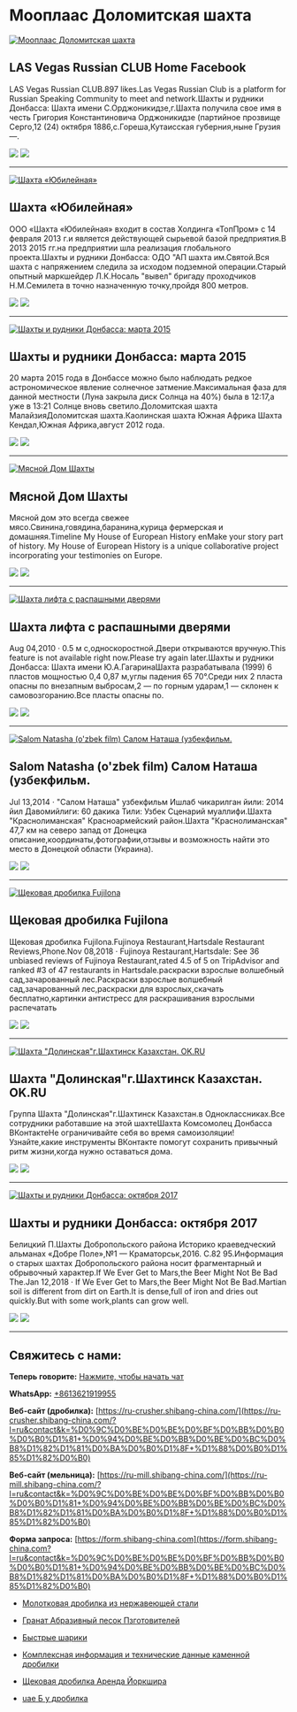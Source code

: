 # Мооплаас Доломитская шахта

<a href="https://swt.shibang-china.com/?l=ru&img&k=%D0%9C%D0%BE%D0%BE%D0%BF%D0%BB%D0%B0%D0%B0%D1%81+%D0%94%D0%BE%D0%BB%D0%BE%D0%BC%D0%B8%D1%82%D1%81%D0%BA%D0%B0%D1%8F+%D1%88%D0%B0%D1%85%D1%82%D0%B0" target="_blank">![Мооплаас Доломитская шахта](http://static.shibang-china.com/all-800x300/247.jpg)</a>

## LAS Vegas Russian CLUB Home Facebook
LAS Vegas Russian CLUB.897 likes.Las Vegas Russian Club is a platform for Russian Speaking Community to meet and network.Шахты и рудники Донбасса: Шахта имени С.Орджоникидзе,г.Шахта получила свое имя в честь Григория Константиновича Орджоникидзе (партийное прозвище Серго,12 (24) октября 1886,с.Гореша,Кутаисская губерния,ныне Грузия —.


<a href="https://whatsapp.shibangsoft.com/WhatsApp.php" target="_blank" title="WhatsApp">![](http://static.shibang-china.com/icon/whatsapp.png)</a> <a href="https://swt.shibang-china.com/?l=ru&icon&k=%D0%9C%D0%BE%D0%BE%D0%BF%D0%BB%D0%B0%D0%B0%D1%81+%D0%94%D0%BE%D0%BB%D0%BE%D0%BC%D0%B8%D1%82%D1%81%D0%BA%D0%B0%D1%8F+%D1%88%D0%B0%D1%85%D1%82%D0%B0" target="_blank">![](http://static.shibang-china.com/icon/chat-ru.png)</a>

---

<a href="https://swt.shibang-china.com/?l=ru&img&k=%D0%9C%D0%BE%D0%BE%D0%BF%D0%BB%D0%B0%D0%B0%D1%81+%D0%94%D0%BE%D0%BB%D0%BE%D0%BC%D0%B8%D1%82%D1%81%D0%BA%D0%B0%D1%8F+%D1%88%D0%B0%D1%85%D1%82%D0%B0" target="_blank">![Шахта «Юбилейная»](http://static.shibang-china.com/all-800x300/619.jpg)</a>

## Шахта «Юбилейная»
ООО «Шахта «Юбилейная» входит в состав Холдинга «ТопПром» с 14 февраля 2013 г.и является действующей сырьевой базой предприятия.В 2013 2015 гг.на предприятии шла реализация глобального проекта.Шахты и рудники Донбасса: ОДО "АП шахта им.Святой.Вся шахта с напряжением следила за исходом подземной операции.Старый опытный маркшейдер Л.К.Носаль "вывел" бригаду проходчиков Н.М.Семилета в точно назначенную точку,пройдя 800 метров.


<a href="https://whatsapp.shibangsoft.com/WhatsApp.php" target="_blank" title="WhatsApp">![](http://static.shibang-china.com/icon/whatsapp.png)</a> <a href="https://swt.shibang-china.com/?l=ru&icon&k=%D0%9C%D0%BE%D0%BE%D0%BF%D0%BB%D0%B0%D0%B0%D1%81+%D0%94%D0%BE%D0%BB%D0%BE%D0%BC%D0%B8%D1%82%D1%81%D0%BA%D0%B0%D1%8F+%D1%88%D0%B0%D1%85%D1%82%D0%B0" target="_blank">![](http://static.shibang-china.com/icon/chat-ru.png)</a>

---

<a href="https://swt.shibang-china.com/?l=ru&img&k=%D0%9C%D0%BE%D0%BE%D0%BF%D0%BB%D0%B0%D0%B0%D1%81+%D0%94%D0%BE%D0%BB%D0%BE%D0%BC%D0%B8%D1%82%D1%81%D0%BA%D0%B0%D1%8F+%D1%88%D0%B0%D1%85%D1%82%D0%B0" target="_blank">![Шахты и рудники Донбасса: марта 2015](http://static.shibang-china.com/all-800x300/938.jpg)</a>

## Шахты и рудники Донбасса: марта 2015
20 марта 2015 года в Донбассе можно было наблюдать редкое астрономическое явление солнечное затмение.Максимальная фаза для данной местности (Луна закрыла диск Солнца на 40%) была в 12:17,а уже в 13:21 Солнце вновь светило.Доломитская шахта МалайзияДоломитская шахта.Каолинская шахта Южная Африка Шахта Кендал,Южная Африка,август 2012 года.


<a href="https://whatsapp.shibangsoft.com/WhatsApp.php" target="_blank" title="WhatsApp">![](http://static.shibang-china.com/icon/whatsapp.png)</a> <a href="https://swt.shibang-china.com/?l=ru&icon&k=%D0%9C%D0%BE%D0%BE%D0%BF%D0%BB%D0%B0%D0%B0%D1%81+%D0%94%D0%BE%D0%BB%D0%BE%D0%BC%D0%B8%D1%82%D1%81%D0%BA%D0%B0%D1%8F+%D1%88%D0%B0%D1%85%D1%82%D0%B0" target="_blank">![](http://static.shibang-china.com/icon/chat-ru.png)</a>

---

<a href="https://swt.shibang-china.com/?l=ru&img&k=%D0%9C%D0%BE%D0%BE%D0%BF%D0%BB%D0%B0%D0%B0%D1%81+%D0%94%D0%BE%D0%BB%D0%BE%D0%BC%D0%B8%D1%82%D1%81%D0%BA%D0%B0%D1%8F+%D1%88%D0%B0%D1%85%D1%82%D0%B0" target="_blank">![Мясной Дом Шахты](http://static.shibang-china.com/all-800x300/62.jpg)</a>

## Мясной Дом Шахты
Мясной дом это всегда свежее мясо.Свинина,говядина,баранина,курица фермерская и домашняя.Timeline My House of European History enMake your story part of history. My House of European History is a unique collaborative project incorporating your testimonies on Europe.


<a href="https://whatsapp.shibangsoft.com/WhatsApp.php" target="_blank" title="WhatsApp">![](http://static.shibang-china.com/icon/whatsapp.png)</a> <a href="https://swt.shibang-china.com/?l=ru&icon&k=%D0%9C%D0%BE%D0%BE%D0%BF%D0%BB%D0%B0%D0%B0%D1%81+%D0%94%D0%BE%D0%BB%D0%BE%D0%BC%D0%B8%D1%82%D1%81%D0%BA%D0%B0%D1%8F+%D1%88%D0%B0%D1%85%D1%82%D0%B0" target="_blank">![](http://static.shibang-china.com/icon/chat-ru.png)</a>

---

<a href="https://swt.shibang-china.com/?l=ru&img&k=%D0%9C%D0%BE%D0%BE%D0%BF%D0%BB%D0%B0%D0%B0%D1%81+%D0%94%D0%BE%D0%BB%D0%BE%D0%BC%D0%B8%D1%82%D1%81%D0%BA%D0%B0%D1%8F+%D1%88%D0%B0%D1%85%D1%82%D0%B0" target="_blank">![Шахта лифта с распашными дверями](http://static.shibang-china.com/all-800x300/120.jpg)</a>

## Шахта лифта с распашными дверями
Aug 04,2010 · 0.5 м с,односкоростной.Двери открываются вручную.This feature is not available right now.Please try again later.Шахты и рудники Донбасса: Шахта имени Ю.А.ГагаринаШахта разрабатывала (1999) 6 пластов мощностью 0,4 0,87 м,углы падения 65 70°.Среди них 2 пласта опасны по внезапным выбросам,2 — по горным ударам,1 — склонен к самовозгоранию.Все пласты опасны по.


<a href="https://whatsapp.shibangsoft.com/WhatsApp.php" target="_blank" title="WhatsApp">![](http://static.shibang-china.com/icon/whatsapp.png)</a> <a href="https://swt.shibang-china.com/?l=ru&icon&k=%D0%9C%D0%BE%D0%BE%D0%BF%D0%BB%D0%B0%D0%B0%D1%81+%D0%94%D0%BE%D0%BB%D0%BE%D0%BC%D0%B8%D1%82%D1%81%D0%BA%D0%B0%D1%8F+%D1%88%D0%B0%D1%85%D1%82%D0%B0" target="_blank">![](http://static.shibang-china.com/icon/chat-ru.png)</a>

---

<a href="https://swt.shibang-china.com/?l=ru&img&k=%D0%9C%D0%BE%D0%BE%D0%BF%D0%BB%D0%B0%D0%B0%D1%81+%D0%94%D0%BE%D0%BB%D0%BE%D0%BC%D0%B8%D1%82%D1%81%D0%BA%D0%B0%D1%8F+%D1%88%D0%B0%D1%85%D1%82%D0%B0" target="_blank">![Salom Natasha (o'zbek film) Салом Наташа (узбекфильм.](http://static.shibang-china.com/all-800x300/947.jpg)</a>

## Salom Natasha (o'zbek film) Салом Наташа (узбекфильм.
Jul 13,2014 · "Салом Наташа" узбекфильм Ишлаб чикарилган йили: 2014 йил Давомийлиги: 60 дакика Тили: Узбек Сценарий муаллифи.Шахта "Краснолиманская" Красноармейский район.Шахта "Краснолиманская" 47,7 км на северо запад от Донецка описание,координаты,фотографии,отзывы и возможность найти это место в Донецкой области (Украина).


<a href="https://whatsapp.shibangsoft.com/WhatsApp.php" target="_blank" title="WhatsApp">![](http://static.shibang-china.com/icon/whatsapp.png)</a> <a href="https://swt.shibang-china.com/?l=ru&icon&k=%D0%9C%D0%BE%D0%BE%D0%BF%D0%BB%D0%B0%D0%B0%D1%81+%D0%94%D0%BE%D0%BB%D0%BE%D0%BC%D0%B8%D1%82%D1%81%D0%BA%D0%B0%D1%8F+%D1%88%D0%B0%D1%85%D1%82%D0%B0" target="_blank">![](http://static.shibang-china.com/icon/chat-ru.png)</a>

---

<a href="https://swt.shibang-china.com/?l=ru&img&k=%D0%9C%D0%BE%D0%BE%D0%BF%D0%BB%D0%B0%D0%B0%D1%81+%D0%94%D0%BE%D0%BB%D0%BE%D0%BC%D0%B8%D1%82%D1%81%D0%BA%D0%B0%D1%8F+%D1%88%D0%B0%D1%85%D1%82%D0%B0" target="_blank">![Щековая дробилка Fujilona](http://static.shibang-china.com/all-800x300/1124.jpg)</a>

## Щековая дробилка Fujilona
Щековая дробилка Fujilona.Fujinoya Restaurant,Hartsdale Restaurant Reviews,Phone.Nov 08,2018 · Fujinoya Restaurant,Hartsdale: See 36 unbiased reviews of Fujinoya Restaurant,rated 4.5 of 5 on TripAdvisor and ranked #3 of 47 restaurants in Hartsdale.раскраски взрослые волшебный сад,зачарованный лес.Раскраски взрослые волшебный сад,зачарованный лес,раскраски для взрослых,скачать бесплатно,картинки антистресс для раскрашивания взрослыми распечатать


<a href="https://whatsapp.shibangsoft.com/WhatsApp.php" target="_blank" title="WhatsApp">![](http://static.shibang-china.com/icon/whatsapp.png)</a> <a href="https://swt.shibang-china.com/?l=ru&icon&k=%D0%9C%D0%BE%D0%BE%D0%BF%D0%BB%D0%B0%D0%B0%D1%81+%D0%94%D0%BE%D0%BB%D0%BE%D0%BC%D0%B8%D1%82%D1%81%D0%BA%D0%B0%D1%8F+%D1%88%D0%B0%D1%85%D1%82%D0%B0" target="_blank">![](http://static.shibang-china.com/icon/chat-ru.png)</a>

---

<a href="https://swt.shibang-china.com/?l=ru&img&k=%D0%9C%D0%BE%D0%BE%D0%BF%D0%BB%D0%B0%D0%B0%D1%81+%D0%94%D0%BE%D0%BB%D0%BE%D0%BC%D0%B8%D1%82%D1%81%D0%BA%D0%B0%D1%8F+%D1%88%D0%B0%D1%85%D1%82%D0%B0" target="_blank">![Шахта "Долинская"г.Шахтинск Казахстан. OK.RU](http://static.shibang-china.com/all-800x300/146.jpg)</a>

## Шахта "Долинская"г.Шахтинск Казахстан. OK.RU
Группа Шахта "Долинская"г.Шахтинск Казахстан.в Одноклассниках.Все сотрудники работавшие на этой шахтеШахта Комсомолец Донбасса ВКонтактеНе ограничивайте себя во время самоизоляции! Узнайте,какие инструменты ВКонтакте помогут сохранить привычный ритм жизни,когда нужно оставаться дома.


<a href="https://whatsapp.shibangsoft.com/WhatsApp.php" target="_blank" title="WhatsApp">![](http://static.shibang-china.com/icon/whatsapp.png)</a> <a href="https://swt.shibang-china.com/?l=ru&icon&k=%D0%9C%D0%BE%D0%BE%D0%BF%D0%BB%D0%B0%D0%B0%D1%81+%D0%94%D0%BE%D0%BB%D0%BE%D0%BC%D0%B8%D1%82%D1%81%D0%BA%D0%B0%D1%8F+%D1%88%D0%B0%D1%85%D1%82%D0%B0" target="_blank">![](http://static.shibang-china.com/icon/chat-ru.png)</a>

---

<a href="https://swt.shibang-china.com/?l=ru&img&k=%D0%9C%D0%BE%D0%BE%D0%BF%D0%BB%D0%B0%D0%B0%D1%81+%D0%94%D0%BE%D0%BB%D0%BE%D0%BC%D0%B8%D1%82%D1%81%D0%BA%D0%B0%D1%8F+%D1%88%D0%B0%D1%85%D1%82%D0%B0" target="_blank">![Шахты и рудники Донбасса: октября 2017](http://static.shibang-china.com/all-800x300/1112.jpg)</a>

## Шахты и рудники Донбасса: октября 2017
Белицкий П.Шахты Добропольского района Историко краеведческий альманах «Добре Поле»,№1 — Краматорськ,2016. С.82 95.Информация о старых шахтах Добропольского района носит фрагментарный и обрывочный характер.If We Ever Get to Mars,the Beer Might Not Be Bad The.Jan 12,2018 · If We Ever Get to Mars,the Beer Might Not Be Bad.Martian soil is different from dirt on Earth.It is dense,full of iron and dries out quickly.But with some work,plants can grow well.


<a href="https://whatsapp.shibangsoft.com/WhatsApp.php" target="_blank" title="WhatsApp">![](http://static.shibang-china.com/icon/whatsapp.png)</a> <a href="https://swt.shibang-china.com/?l=ru&icon&k=%D0%9C%D0%BE%D0%BE%D0%BF%D0%BB%D0%B0%D0%B0%D1%81+%D0%94%D0%BE%D0%BB%D0%BE%D0%BC%D0%B8%D1%82%D1%81%D0%BA%D0%B0%D1%8F+%D1%88%D0%B0%D1%85%D1%82%D0%B0" target="_blank">![](http://static.shibang-china.com/icon/chat-ru.png)</a>

---
## Свяжитесь с нами:

**Теперь говорите:** [Нажмите, чтобы начать чат](https://swt.shibang-china.com?l=ru&contact&k=%D0%9C%D0%BE%D0%BE%D0%BF%D0%BB%D0%B0%D0%B0%D1%81+%D0%94%D0%BE%D0%BB%D0%BE%D0%BC%D0%B8%D1%82%D1%81%D0%BA%D0%B0%D1%8F+%D1%88%D0%B0%D1%85%D1%82%D0%B0)

**WhatsApp:**  [+8613621919955](https://whatsapp.shibangsoft.com/WhatsApp.php)

**Веб-сайт (дробилка):** [https://ru-crusher.shibang-china.com/](https://ru-crusher.shibang-china.com/?l=ru&contact&k=%D0%9C%D0%BE%D0%BE%D0%BF%D0%BB%D0%B0%D0%B0%D1%81+%D0%94%D0%BE%D0%BB%D0%BE%D0%BC%D0%B8%D1%82%D1%81%D0%BA%D0%B0%D1%8F+%D1%88%D0%B0%D1%85%D1%82%D0%B0)

**Веб-сайт (мельница):** [https://ru-mill.shibang-china.com/](https://ru-mill.shibang-china.com/?l=ru&contact&k=%D0%9C%D0%BE%D0%BE%D0%BF%D0%BB%D0%B0%D0%B0%D1%81+%D0%94%D0%BE%D0%BB%D0%BE%D0%BC%D0%B8%D1%82%D1%81%D0%BA%D0%B0%D1%8F+%D1%88%D0%B0%D1%85%D1%82%D0%B0)

**Форма запроса:** [https://form.shibang-china.com](https://form.shibang-china.com?l=ru&contact&k=%D0%9C%D0%BE%D0%BE%D0%BF%D0%BB%D0%B0%D0%B0%D1%81+%D0%94%D0%BE%D0%BB%D0%BE%D0%BC%D0%B8%D1%82%D1%81%D0%BA%D0%B0%D1%8F+%D1%88%D0%B0%D1%85%D1%82%D0%B0)

* [Молотковая дробилка из нержавеющей стали](../30/%D0%9C%D0%BE%D0%BB%D0%BE%D1%82%D0%BA%D0%BE%D0%B2%D0%B0%D1%8F%20%D0%B4%D1%80%D0%BE%D0%B1%D0%B8%D0%BB%D0%BA%D0%B0%20%D0%B8%D0%B7%20%D0%BD%D0%B5%D1%80%D0%B6%D0%B0%D0%B2%D0%B5%D1%8E%D1%89%D0%B5%D0%B9%20%D1%81%D1%82%D0%B0%D0%BB%D0%B8.md)

* [Гранат Абразивный песок Пзготовителей](../27/%D0%93%D1%80%D0%B0%D0%BD%D0%B0%D1%82%20%D0%90%D0%B1%D1%80%D0%B0%D0%B7%D0%B8%D0%B2%D0%BD%D1%8B%D0%B9%20%D0%BF%D0%B5%D1%81%D0%BE%D0%BA%20%D0%9F%D0%B7%D0%B3%D0%BE%D1%82%D0%BE%D0%B2%D0%B8%D1%82%D0%B5%D0%BB%D0%B5%D0%B9.md)

* [Быстрые шарики](../27/%D0%91%D1%8B%D1%81%D1%82%D1%80%D1%8B%D0%B5%20%D1%88%D0%B0%D1%80%D0%B8%D0%BA%D0%B8.md)

* [Комплексная информация и технические данные каменной дробилки](../27/%D0%9A%D0%BE%D0%BC%D0%BF%D0%BB%D0%B5%D0%BA%D1%81%D0%BD%D0%B0%D1%8F%20%D0%B8%D0%BD%D1%84%D0%BE%D1%80%D0%BC%D0%B0%D1%86%D0%B8%D1%8F%20%D0%B8%20%D1%82%D0%B5%D1%85%D0%BD%D0%B8%D1%87%D0%B5%D1%81%D0%BA%D0%B8%D0%B5%20%D0%B4%D0%B0%D0%BD%D0%BD%D1%8B%D0%B5%20%D0%BA%D0%B0%D0%BC%D0%B5%D0%BD%D0%BD%D0%BE%D0%B9%20%D0%B4%D1%80%D0%BE%D0%B1%D0%B8%D0%BB%D0%BA%D0%B8.md)

* [Щековая дробилка Аренда Йоркшира](../28/%D0%A9%D0%B5%D0%BA%D0%BE%D0%B2%D0%B0%D1%8F%20%D0%B4%D1%80%D0%BE%D0%B1%D0%B8%D0%BB%D0%BA%D0%B0%20%D0%90%D1%80%D0%B5%D0%BD%D0%B4%D0%B0%20%D0%99%D0%BE%D1%80%D0%BA%D1%88%D0%B8%D1%80%D0%B0.md)

* [uae Б  у дробилка](../30/uae%20%D0%91%20%20%D1%83%20%D0%B4%D1%80%D0%BE%D0%B1%D0%B8%D0%BB%D0%BA%D0%B0.md)